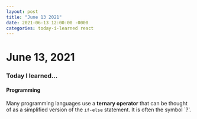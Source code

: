 ```yaml
---
layout: post
title: "June 13 2021"
date: 2021-06-13 12:00:00 -0000
categories: today-i-learned react 
---
```


# June 13, 2021

### Today I learned...

#### Programming

Many programming languages use a **ternary operator** that can be thought of as a simplified version of the `if-else` statement. It is often the symbol `?'.


